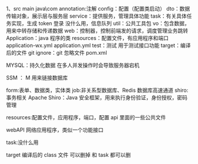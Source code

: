 1、src
main
java\com
annotation:注解
config：配置（配置类启动）
dto：数据传输对象，展示层与服务层
service：提供服务，管理具体功能
task：有关具体任务实现，生成 token 登录
没什么用，信息队列
util：公共工具包
vo：包含数据，用来中转存储和传递数据
web：控制器，控制前端发的请求，调度管理业务跳转
Application：java 程序的类
resources：配置文件，有应用程序和端口
application-wx.yml
application.yml
test：测试 用于测试接口功能
target：编译后的文件
git ignore：git 忽略文件
pom.xml

MYSQL：持久化数据 在多人并发操作时会导致服务器宕机

SSM ： M 用来链接数据库

form:表单、数据类，实体类
job:非关系型数据库、Redis 数据库高速通道
shiro:事务相关
Apache Shiro：Java 安全框架，用来执行身份验证，身份授权，密码管理

resources:配置文件，应用程序，端口，配置 api 里面的一些公共文件

webAPI 网络应用程序，类似一个功能接口

task:没什么用

target 编译后的 class 文件 可以删掉 和 task 都可以删
